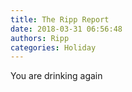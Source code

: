 ```yaml
---
title: The Ripp Report
date: 2018-03-31 06:56:48
authors: Ripp
categories: Holiday
---
```


 You are drinking again